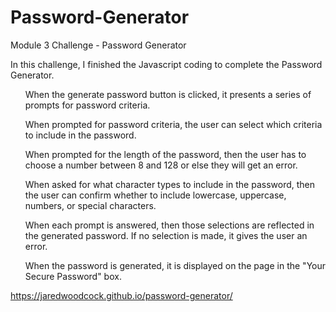 # Password-Generator
Module 3 Challenge - Password Generator

In this challenge, I finished the Javascript coding to complete the Password Generator.
<ul>When the generate password button is clicked, it presents a series of prompts for password criteria.</ul>
<ul>When prompted for password criteria, the user can select which criteria to include in the password.</ul>
<ul>When prompted for the length of the password, then the user has to choose a number between 8 and 128 or else they will get an error.</ul>
<ul>When asked for what character types to include in the password, then the user can confirm whether to include lowercase, uppercase, numbers, or special characters.</ul>
<ul>When each prompt is answered, then those selections are reflected in the generated password. If no selection is made, it gives the user an error.</ul>
<ul>When the password is generated, it is displayed on the page in the "Your Secure Password" box.</ul>


https://jaredwoodcock.github.io/password-generator/
